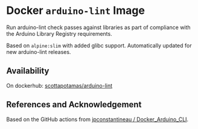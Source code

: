 # Docker `arduino-lint` Image

Run arduino-lint check passes against libraries as part of compliance with the Arduino Library Registry requirements.

Based on `alpine:slim` with added glibc support. Automatically updated for new arduino-lint releases.

## Availability

On dockerhub: [scottapotamas/arduino-lint](https://hub.docker.com/r/scottapotamas/arduino-lint)

## References and Acknowledgement

Based on the GitHub actions from [jpconstantineau /
Docker_Arduino_CLI](https://github.com/jpconstantineau/Docker_Arduino_CLI).